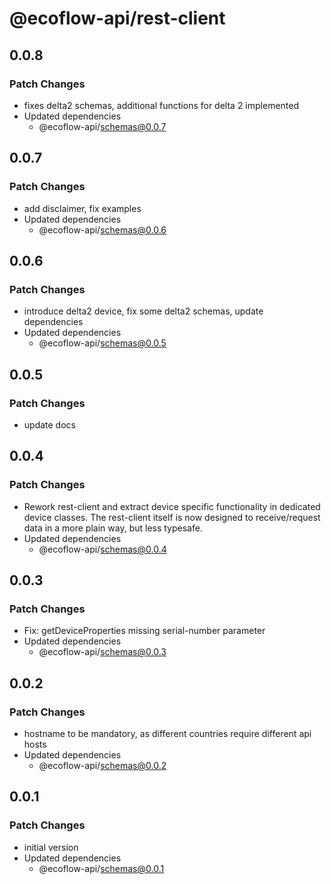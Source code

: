 # @ecoflow-api/rest-client

## 0.0.8

### Patch Changes

- fixes delta2 schemas, additional functions for delta 2 implemented
- Updated dependencies
  - @ecoflow-api/schemas@0.0.7

## 0.0.7

### Patch Changes

- add disclaimer, fix examples
- Updated dependencies
  - @ecoflow-api/schemas@0.0.6

## 0.0.6

### Patch Changes

- introduce delta2 device, fix some delta2 schemas, update dependencies
- Updated dependencies
  - @ecoflow-api/schemas@0.0.5

## 0.0.5

### Patch Changes

- update docs

## 0.0.4

### Patch Changes

- Rework rest-client and extract device specific functionality in dedicated device classes. The rest-client itself is now designed to receive/request data in a more plain way, but less typesafe.
- Updated dependencies
  - @ecoflow-api/schemas@0.0.4

## 0.0.3

### Patch Changes

- Fix: getDeviceProperties missing serial-number parameter
- Updated dependencies
  - @ecoflow-api/schemas@0.0.3

## 0.0.2

### Patch Changes

- hostname to be mandatory, as different countries require different api hosts
- Updated dependencies
  - @ecoflow-api/schemas@0.0.2

## 0.0.1

### Patch Changes

- initial version
- Updated dependencies
  - @ecoflow-api/schemas@0.0.1
